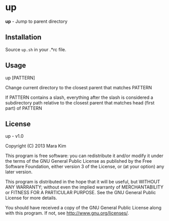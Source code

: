 # up

**up** - Jump to parent directory


## Installation

Source `up.sh` in your .\*rc file.


## Usage

up [PATTERN]

Change current directory to the closest parent that matches PATTERN

If PATTERN contains a slash, everything after the slash is considered a subdirectory path relative to the closest parent that matches head (first part) of PATTERN

## License

up - v1.0

Copyright (C) 2013  Mara Kim

This program is free software: you can redistribute it and/or modify
it under the terms of the GNU General Public License as published by
the Free Software Foundation, either version 3 of the License, or
(at your option) any later version.

This program is distributed in the hope that it will be useful,
but WITHOUT ANY WARRANTY; without even the implied warranty of
MERCHANTABILITY or FITNESS FOR A PARTICULAR PURPOSE.  See the
GNU General Public License for more details.

You should have received a copy of the GNU General Public License
along with this program.  If not, see <http://www.gnu.org/licenses/>.
